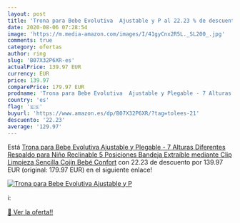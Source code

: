 ```yaml
---
layout: post
title: 'Trona para Bebe Evolutiva  Ajustable y P al 22.23 % de descuento'
date: 2020-08-06 07:28:54
image: 'https://m.media-amazon.com/images/I/41gyCnx2R5L._SL200_.jpg'
comments: true
category: ofertas
author: ring
slug: 'B07X32P6XR-es'
actualPrice: 139.97 EUR
currency: EUR
price: 139.97
comparePrice: 179.97 EUR
prodname: 'Trona para Bebe Evolutiva  Ajustable y Plegable - 7 Alturas Diferentes  Respaldo para Niño Reclinable 5 Posiciones  Bandeja Extraíble mediante Clip  Limpieza Sencilla   Cojín Bebé Confort'
country: 'es'
flag: '🇪🇸'
buyurl: 'https://www.amazon.es/dp/B07X32P6XR/?tag=tolees-21'
descuento: '22.23'
average: '129.97'
---
```


Está [Trona para Bebe Evolutiva  Ajustable y Plegable - 7 Alturas Diferentes  Respaldo para Niño Reclinable 5 Posiciones  Bandeja Extraíble mediante Clip  Limpieza Sencilla   Cojín Bebé Confort](https://www.amazon.es/dp/B07X32P6XR/?tag=tolees-21) con 22.23 de descuento por 139.97 EUR (original: 179.97 EUR) en el siguiente enlace!

[![Trona para Bebe Evolutiva  Ajustable y P](https://m.media-amazon.com/images/I/41gyCnx2R5L._SL200_.jpg)](https://www.amazon.es/dp/B07X32P6XR/?tag=tolees-21)

ℹ️:


[🛒 Ver la oferta!!](https://www.amazon.es/dp/B07X32P6XR/?tag=tolees-21)
